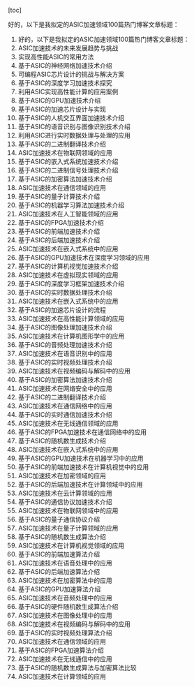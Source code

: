 
[toc]                    
                
                
好的，以下是我拟定的ASIC加速领域100篇热门博客文章标题：

1. 好的，以下是我拟定的ASIC加速领域100篇热门博客文章标题：
2. ASIC加速技术的未来发展趋势与挑战
3. 实现高性能ASIC的常用方法
4. 基于ASIC的神经网络加速技术介绍
5. 可编程ASIC芯片设计的挑战与解决方案
6. 基于ASIC的深度学习加速技术探究
7. 利用ASIC实现高性能计算的应用案例
8. 基于ASIC的GPU加速技术介绍
9. 基于ASIC的加速芯片设计与实现
10. 基于ASIC的人机交互界面加速技术介绍
11. 基于ASIC的语音识别与图像识别技术介绍
12. 利用ASIC进行实时数据处理与处理的应用
13. 基于ASIC的二进制翻译技术介绍
14. ASIC加速技术在物联网领域的应用
15. 基于ASIC的嵌入式系统加速技术介绍
16. 基于ASIC的二进制信号处理技术介绍
17. 基于ASIC的加密算法加速技术介绍
18. ASIC加速技术在通信领域的应用
19. 基于ASIC的量子计算技术介绍
20. 基于ASIC的机器学习算法加速技术介绍
21. ASIC加速技术在人工智能领域的应用
22. 基于ASIC的FPGA加速技术介绍
23. 基于ASIC的前端加速技术介绍
24. 基于ASIC的后端加速技术介绍
25. ASIC加速技术在嵌入式系统中的应用
26. 基于ASIC的GPU加速技术在深度学习领域的应用
27. 基于ASIC的计算机视觉加速技术介绍
28. ASIC加速技术在虚拟现实领域的应用
29. 基于ASIC的深度学习框架加速技术介绍
30. 基于ASIC的实时数据处理技术介绍
31. ASIC加速技术在嵌入式系统中的应用
32. 基于ASIC的加速芯片设计的流程
33. ASIC加速技术在高性能计算领域的应用
34. 基于ASIC的图像处理加速技术介绍
35. ASIC加速技术在计算机图形学中的应用
36. 基于ASIC的音频处理加速技术介绍
37. ASIC加速技术在语音识别中的应用
38. 基于ASIC的实时视频处理技术介绍
39. ASIC加速技术在视频编码与解码中的应用
40. 基于ASIC的加密算法加速技术介绍
41. ASIC加速技术在网络安全中的应用
42. 基于ASIC的二进制翻译技术介绍
43. ASIC加速技术在通信网络中的应用
44. 基于ASIC的实时通信加速技术介绍
45. ASIC加速技术在无线通信领域的应用
46. 基于ASIC的FPGA加速技术在通信网络中的应用
47. 基于ASIC的随机数生成技术介绍
48. ASIC加速技术在嵌入式系统中的应用
49. 基于ASIC的GPU加速技术在机器学习中的应用
50. 基于ASIC的前端加速技术在计算机视觉中的应用
51. ASIC加速技术在加密领域的应用
52. 基于ASIC的后端加速技术在计算领域中的应用
53. ASIC加速技术在云计算领域的应用
54. 基于ASIC的通信协议加速技术介绍
55. ASIC加速技术在物联网领域中的应用
56. 基于ASIC的量子通信协议介绍
57. ASIC加速技术在量子计算领域的应用
58. 基于ASIC的随机数生成算法介绍
59. ASIC加速技术在计算机视觉领域的应用
60. 基于ASIC的前端加速算法介绍
61. ASIC加速技术在语音处理中的应用
62. 基于ASIC的后端加速算法介绍
63. ASIC加速技术在加密算法中的应用
64. 基于ASIC的GPU加速算法介绍
65. ASIC加速技术在音频处理中的应用
66. 基于ASIC的硬件随机数生成算法介绍
67. ASIC加速技术在图像处理中的应用
68. ASIC加速技术在视频编码与解码中的应用
69. 基于ASIC的实时视频处理算法介绍
70. ASIC加速技术在通信领域的应用
71. 基于ASIC的FPGA加速算法介绍
72. ASIC加速技术在无线通信中的应用
73. 基于ASIC的随机数生成算法与加密算法比较
74. ASIC加速技术在计算领域的应用

